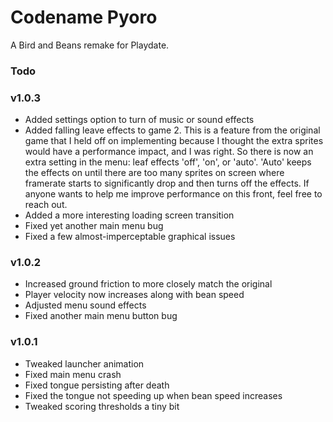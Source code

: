 
# Codename Pyoro

A Bird and Beans remake for Playdate.

### Todo

### v1.0.3
- Added settings option to turn of music or sound effects
- Added falling leave effects to game 2. This is a feature from the original game that I held off on implementing because I thought the extra sprites would have a performance impact, and I was right. So there is now an extra setting in the menu: leaf effects 'off', 'on', or 'auto'. 'Auto' keeps the effects on until there are too many sprites on screen where framerate starts to significantly drop and then turns off the effects. If anyone wants to help me improve performance on this front, feel free to reach out.
- Added a more interesting loading screen transition 
- Fixed yet another main menu bug
- Fixed a few almost-imperceptable graphical issues  

### v1.0.2

- Increased ground friction to more closely match the original
- Player velocity now increases along with bean speed
- Adjusted menu sound effects
- Fixed another main menu button bug

### v1.0.1

- Tweaked launcher animation
- Fixed main menu crash
- Fixed tongue persisting after death
- Fixed the tongue not speeding up when bean speed increases
- Tweaked scoring thresholds a tiny bit
